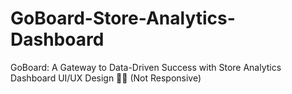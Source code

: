 # GoBoard-Store-Analytics-Dashboard
GoBoard: A Gateway to Data-Driven Success with Store Analytics Dashboard UI/UX Design 🚀✨ (Not Responsive)

